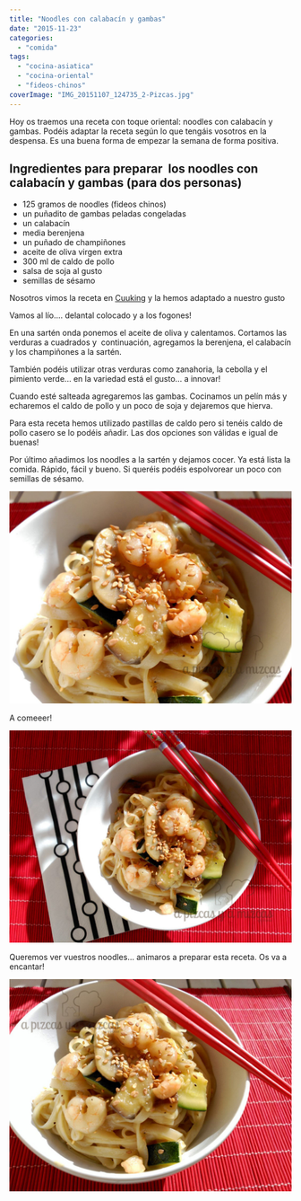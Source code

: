```yaml
---
title: "Noodles con calabacín y gambas"
date: "2015-11-23"
categories: 
  - "comida"
tags: 
  - "cocina-asiatica"
  - "cocina-oriental"
  - "fideos-chinos"
coverImage: "IMG_20151107_124735_2-Pizcas.jpg"
---
```


Hoy os traemos una receta con toque oriental: noodles con calabacín y gambas. Podéis adaptar la receta según lo que tengáis vosotros en la despensa. Es una buena forma de empezar la semana de forma positiva.

## Ingredientes para preparar  los noodles con calabacín y gambas (para dos personas)

- 125 gramos de noodles (fideos chinos)
- un puñadito de gambas peladas congeladas
- un calabacín
- media berenjena
- un puñado de champiñones
- aceite de oliva virgen extra
- 300 ml de caldo de pollo
- salsa de soja al gusto
- semillas de sésamo

Nosotros vimos la receta en [Cuuking](http://www.cuuking.com/) y la hemos adaptado a nuestro gusto

Vamos al lío.... delantal colocado y a los fogones!

En una sartén onda ponemos el aceite de oliva y calentamos. Cortamos las verduras a cuadrados y  continuación, agregamos la berenjena, el calabacín y los champiñones a la sartén.

También podéis utilizar otras verduras como zanahoria, la cebolla y el pimiento verde... en la variedad está el gusto... a innovar!

Cuando esté salteada agregaremos las gambas. Cocinamos un pelín más y echaremos el caldo de pollo y un poco de soja y dejaremos que hierva.

Para esta receta hemos utilizado pastillas de caldo pero si tenéis caldo de pollo casero se lo podéis añadir. Las dos opciones son válidas e igual de buenas!

Por último añadimos los noodles a la sartén y dejamos cocer. Ya está lista la comida. Rápido, fácil y bueno. Si queréis podéis espolvorear un poco con semillas de sésamo.

![](images/IMG_20151107_124750-Pizcas.jpg)

A comeeer!

![](images/IMG_20151107_124735_2-Pizcas.jpg)

Queremos ver vuestros noodles... animaros a preparar esta receta. Os va a encantar!

![](images/IMG_20151107_124706-Pizcas.jpg)
